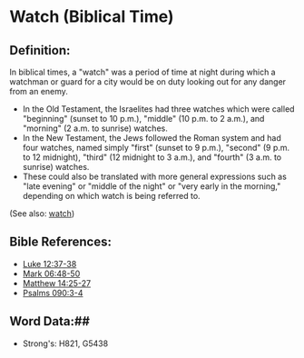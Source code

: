 # Watch (Biblical Time) #

## Definition: ##

In biblical times, a "watch" was a period of time at night during which a watchman or guard for a city would be on duty looking out for any danger from an enemy.

* In the Old Testament, the Israelites had three watches which were called "beginning" (sunset to 10 p.m.), "middle" (10 p.m. to 2 a.m.), and "morning" (2 a.m. to sunrise) watches.
* In the New Testament, the Jews followed the Roman system and had four watches, named simply "first" (sunset to 9 p.m.), "second" (9 p.m. to 12 midnight), "third" (12 midnight to 3 a.m.), and "fourth" (3 a.m. to sunrise) watches.
* These could also be translated with more general expressions such as "late evening" or "middle of the night" or "very early in the morning," depending on which watch is being referred to.

(See also: [watch](../other/watch.md))

## Bible References: ##

* [Luke 12:37-38](rc://en/tn/help/luk/12/37)
* [Mark 06:48-50](rc://en/tn/help/mrk/06/48)
* [Matthew 14:25-27](rc://en/tn/help/mat/14/25)
* [Psalms 090:3-4](rc://en/tn/help/psa/090/003)

## Word Data:##

* Strong's: H821, G5438

